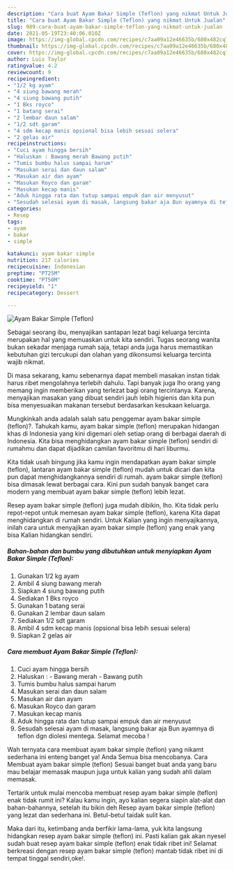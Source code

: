 ```yaml
---
description: "Cara buat Ayam Bakar Simple (Teflon) yang nikmat Untuk Jualan"
title: "Cara buat Ayam Bakar Simple (Teflon) yang nikmat Untuk Jualan"
slug: 989-cara-buat-ayam-bakar-simple-teflon-yang-nikmat-untuk-jualan
date: 2021-05-19T23:40:06.010Z
image: https://img-global.cpcdn.com/recipes/c7aa09a12e46635b/680x482cq70/ayam-bakar-simple-teflon-foto-resep-utama.jpg
thumbnail: https://img-global.cpcdn.com/recipes/c7aa09a12e46635b/680x482cq70/ayam-bakar-simple-teflon-foto-resep-utama.jpg
cover: https://img-global.cpcdn.com/recipes/c7aa09a12e46635b/680x482cq70/ayam-bakar-simple-teflon-foto-resep-utama.jpg
author: Luis Taylor
ratingvalue: 4.2
reviewcount: 9
recipeingredient:
- "1/2 kg ayam"
- "4 siung bawang merah"
- "4 siung bawang putih"
- "1 Bks royco"
- "1 batang serai"
- "2 lembar daun salam"
- "1/2 sdt garam"
- "4 sdm kecap manis opsional bisa lebih sesuai selera"
- "2 gelas air"
recipeinstructions:
- "Cuci ayam hingga bersih"
- "Haluskan : Bawang merah Bawang putih"
- "Tumis bumbu halus sampai harum"
- "Masukan serai dan daun salam"
- "Masukan air dan ayam"
- "Masukan Royco dan garam"
- "Masukan kecap manis"
- "Aduk hingga rata dan tutup sampai empuk dan air menyusut"
- "Sesudah selesai ayam di masak, langsung bakar aja Bun ayamnya di teflon dgn diolesi mentega. Selamat mecoba !"
categories:
- Resep
tags:
- ayam
- bakar
- simple

katakunci: ayam bakar simple 
nutrition: 217 calories
recipecuisine: Indonesian
preptime: "PT25M"
cooktime: "PT50M"
recipeyield: "1"
recipecategory: Dessert

---
```



![Ayam Bakar Simple (Teflon)](https://img-global.cpcdn.com/recipes/c7aa09a12e46635b/680x482cq70/ayam-bakar-simple-teflon-foto-resep-utama.jpg)

Sebagai seorang ibu, menyajikan santapan lezat bagi keluarga tercinta merupakan hal yang memuaskan untuk kita sendiri. Tugas seorang  wanita bukan sekadar menjaga rumah saja, tetapi anda juga harus memastikan kebutuhan gizi tercukupi dan olahan yang dikonsumsi keluarga tercinta wajib nikmat.

Di masa  sekarang, kamu sebenarnya dapat membeli masakan instan tidak harus ribet mengolahnya terlebih dahulu. Tapi banyak juga lho orang yang memang ingin memberikan yang terlezat bagi orang tercintanya. Karena, menyajikan masakan yang dibuat sendiri jauh lebih higienis dan kita pun bisa menyesuaikan makanan tersebut berdasarkan kesukaan keluarga. 



Mungkinkah anda adalah salah satu penggemar ayam bakar simple (teflon)?. Tahukah kamu, ayam bakar simple (teflon) merupakan hidangan khas di Indonesia yang kini digemari oleh setiap orang di berbagai daerah di Indonesia. Kita bisa menghidangkan ayam bakar simple (teflon) sendiri di rumahmu dan dapat dijadikan camilan favoritmu di hari liburmu.

Kita tidak usah bingung jika kamu ingin mendapatkan ayam bakar simple (teflon), lantaran ayam bakar simple (teflon) mudah untuk dicari dan kita pun dapat menghidangkannya sendiri di rumah. ayam bakar simple (teflon) bisa dimasak lewat berbagai cara. Kini pun sudah banyak banget cara modern yang membuat ayam bakar simple (teflon) lebih lezat.

Resep ayam bakar simple (teflon) juga mudah dibikin, lho. Kita tidak perlu repot-repot untuk memesan ayam bakar simple (teflon), karena Kita dapat menghidangkan di rumah sendiri. Untuk Kalian yang ingin menyajikannya, inilah cara untuk menyajikan ayam bakar simple (teflon) yang enak yang bisa Kalian hidangkan sendiri.

<!--inarticleads1-->

##### Bahan-bahan dan bumbu yang dibutuhkan untuk menyiapkan Ayam Bakar Simple (Teflon):

1. Gunakan 1/2 kg ayam
1. Ambil 4 siung bawang merah
1. Siapkan 4 siung bawang putih
1. Sediakan 1 Bks royco
1. Gunakan 1 batang serai
1. Gunakan 2 lembar daun salam
1. Sediakan 1/2 sdt garam
1. Ambil 4 sdm kecap manis (opsional bisa lebih sesuai selera)
1. Siapkan 2 gelas air




<!--inarticleads2-->

##### Cara membuat Ayam Bakar Simple (Teflon):

1. Cuci ayam hingga bersih
1. Haluskan : - Bawang merah - Bawang putih
1. Tumis bumbu halus sampai harum
1. Masukan serai dan daun salam
1. Masukan air dan ayam
1. Masukan Royco dan garam
1. Masukan kecap manis
1. Aduk hingga rata dan tutup sampai empuk dan air menyusut
1. Sesudah selesai ayam di masak, langsung bakar aja Bun ayamnya di teflon dgn diolesi mentega. Selamat mecoba !




Wah ternyata cara membuat ayam bakar simple (teflon) yang nikamt sederhana ini enteng banget ya! Anda Semua bisa mencobanya. Cara Membuat ayam bakar simple (teflon) Sesuai banget buat anda yang baru mau belajar memasak maupun juga untuk kalian yang sudah ahli dalam memasak.

Tertarik untuk mulai mencoba membuat resep ayam bakar simple (teflon) enak tidak rumit ini? Kalau kamu ingin, ayo kalian segera siapin alat-alat dan bahan-bahannya, setelah itu bikin deh Resep ayam bakar simple (teflon) yang lezat dan sederhana ini. Betul-betul taidak sulit kan. 

Maka dari itu, ketimbang anda berfikir lama-lama, yuk kita langsung hidangkan resep ayam bakar simple (teflon) ini. Pasti kalian gak akan nyesel sudah buat resep ayam bakar simple (teflon) enak tidak ribet ini! Selamat berkreasi dengan resep ayam bakar simple (teflon) mantab tidak ribet ini di tempat tinggal sendiri,oke!.

